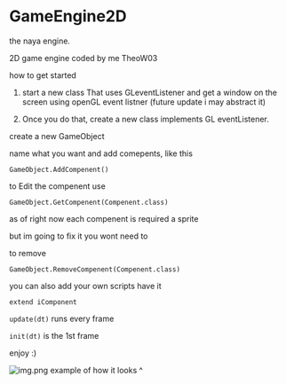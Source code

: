 # GameEngine2D


the naya engine.

2D game engine coded by me TheoW03


how to get started  



1. start a new class That uses GLeventListener 
and get a window on the screen using openGL event listner
   (future update i may abstract it)

2. Once you do that, create a new class
implements GL eventListener.

   
create a new GameObject

name what you want and add comepents,
like this

```GameObject.AddCompenent()```

to Edit the compenent use

``GameObject.GetCompenent(Compenent.class)``

as of right now each compenent is required a sprite

but im going to fix it you wont need to 

to remove

``GameObject.RemoveCompenent(Compenent.class)``

you can also add your own scripts have it

``extend iComponent``

``update(dt)``
runs every frame

``init(dt)`` is the 1st frame

enjoy :)

![img.png](img.png)
example of how it looks ^
